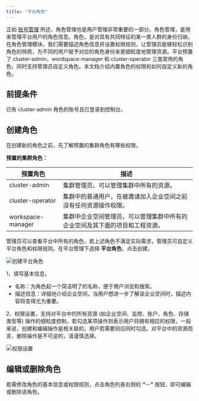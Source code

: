 ```yaml
---
title: "平台角色"
---
```


正如 [账号管理](../account-management) 所述，角色管理也是用户管理非常重要的一部分。角色管理，是用来管理平台用户的角色信息。角色，是对具有共同特征的某一类人群的身份归纳，在角色管理模块，我们需要描述角色信息并设置权限规则，让管理员能够轻松识别角色的特质，为不同的用户赋予对应的角色身份来更细粒度地管理资源。平台预置了 cluster-admin、wordspace-manager 和 cluster-operator 三类常用的角色，同时支持管理员自定义角色。本文档介绍内置角色的权限和如何自定义新的角色。

## 前提条件

已有 cluster-admin 角色的账号且已登录到控制台。

## 创建角色

在创建新的角色之前，先了解预置的集群角色有哪些权限。

**预置的集群角色：**

|预置角色|描述|
|---|---|
|cluster-admin |集群管理员，可以管理集群中所有的资源。|
|cluster-operator|集群中的普通用户，在被邀请加入企业空间之前没有任何资源操作权限。|
|workspace-manager|集群中企业空间管理员，可以管理集群中所有的企业空间及其下面的项目和工程资源。|

管理员可以查看平台中所有的角色，若上述角色不满足实际需求，管理员可自定义平台角色和权限规则。在平台管理下选择 **平台角色**，点击创建。

![创建平台角色](/create-platform-role.png)

1、填写基本信息。

- 名称：为角色起一个简洁明了的名称，便于用户浏览和搜索。
- 描述信息：详细地介绍企业空间，当用户想进一步了解该企业空间时，描述内容将变得尤为重要。

2、权限设置，支持对平台中的所有资源 (如企业空间、监控、账户、角色、存储类型等) 操作的细粒度控制，若勾选某项操作则表示用户将拥有相应的权限，一般来说，创建和编辑操作是相关联的，用户若需要则应同时勾选。对平台中的资源而言，删除操作是不可逆的，请谨慎选择。

![权限设置](/authority-management.png)

## 编辑或删除角色

若需修改角色的基本信息或权限规则，点击角色列表右侧的 **“···”** 按钮，即可编辑或删除该角色。

